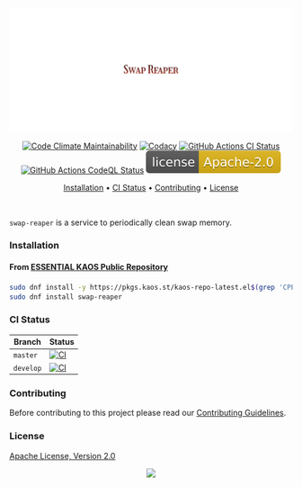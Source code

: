 <p align="center"><a href="#readme"><img src=".github/images/card.svg"/></a></p>

<p align="center">
  <a href="https://kaos.sh/l/swap-reaper"><img src="https://kaos.sh/l/2789fa8237b648b33b22.svg" alt="Code Climate Maintainability" /></a>
  <a href="https://kaos.sh/y/swap-reaper"><img src="https://kaos.sh/y/47f9bd9f8b654f299891299b8df32e71.svg" alt="Codacy" /></a>
  <a href="https://kaos.sh/w/swap-reaper/ci"><img src="https://kaos.sh/w/swap-reaper/ci.svg" alt="GitHub Actions CI Status" /></a>
  <a href="https://kaos.sh/w/swap-reaper/codeql"><img src="https://kaos.sh/w/swap-reaper/codeql.svg" alt="GitHub Actions CodeQL Status" /></a>
  <a href="#license"><img src=".github/images/license.svg"/></a>
</p>

<p align="center"><a href="#installation">Installation</a> • <a href="#ci-status">CI Status</a> • <a href="#contributing">Contributing</a> • <a href="#license">License</a></p>

<br/>

`swap-reaper` is a service to periodically clean swap memory.

### Installation

#### From [ESSENTIAL KAOS Public Repository](https://kaos.sh/kaos-repo)

```bash
sudo dnf install -y https://pkgs.kaos.st/kaos-repo-latest.el$(grep 'CPE_NAME' /etc/os-release | tr -d '"' | cut -d':' -f5).noarch.rpm
sudo dnf install swap-reaper
```

### CI Status

| Branch | Status |
|--------|----------|
| `master` | [![CI](https://kaos.sh/w/swap-reaper/ci.svg?branch=master)](https://kaos.sh/w/swap-reaper/ci?query=branch:master) |
| `develop` | [![CI](https://kaos.sh/w/swap-reaper/ci.svg?branch=develop)](https://kaos.sh/w/swap-reaper/ci?query=branch:develop) |

### Contributing

Before contributing to this project please read our [Contributing Guidelines](https://github.com/essentialkaos/contributing-guidelines#contributing-guidelines).

### License

[Apache License, Version 2.0](http://www.apache.org/licenses/LICENSE-2.0)

<p align="center"><a href="https://essentialkaos.com"><img src="https://gh.kaos.st/ekgh.svg"/></a></p>
